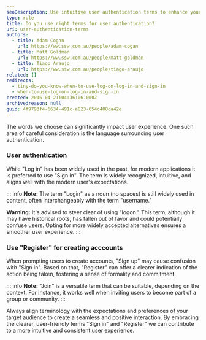 ```yaml
---
seoDescription: Use intuitive user authentication terms to enhance your application's user experience with sign-in and registration options.
type: rule
title: Do you use right terms for user authentication?
uri: user-authentication-terms
authors:
  - title: Adam Cogan
    url: https://ww.ssw.com.au/people/adam-cogan
  - title: Matt Goldman
    url: https://ww.ssw.com.au/people/matt-goldman
  - title: Tiago Araujo
    url: https://ww.ssw.com.au/people/tiago-araujo
related: []
redirects:
  - tiny-do-you-know-when-to-use-log-on-log-in-and-sign-in
  - when-to-use-log-on-log-in-and-sign-in
created: 2016-04-21T04:36:06.000Z
archivedreason: null
guid: 4f9793f4-6634-491c-a823-654c408da42e
---
```


The words we choose can significantly impact user experience. One such area of careful consideration is the language surrounding user authentication.

<!--endintro-->

### User authentication

While "Log in" has been widely used in the past, for modern applications it is preferred to use "Sign in". The term is widely recognized, intuitive, and aligns well with the modern user's expectations.

::: info
**Note:** The term "Login" as a noun (no spaces) is still widely used in content, often interchangeably with the term "username."

**Warning:** It's advised to steer clear of using "logon." This term, although it may have historical roots, has fallen out of favor and could potentially confuse users. Opting for more widely accepted alternatives ensures a smoother user experience.
:::

### Use "Register" for creating acccounts

When prompting users to create accounts, "Sign up" may cause confusion with "Sign in". Based on that, "Register" can offer a clearer indication of the action being taken, fostering a sense of formality and commitment.

::: info
**Note:** "Join" is a versatile term that can be suitable, depending on the context. For instance, it works well when inviting users to become part of a group or community.
:::

Always align terminology with the expectations and preferences of your target audience to create a seamless and positive interaction. By embracing the clearer, user-friendly terms "Sign in" and "Register" we can contribute to a more intuitive and consistent user experience.
